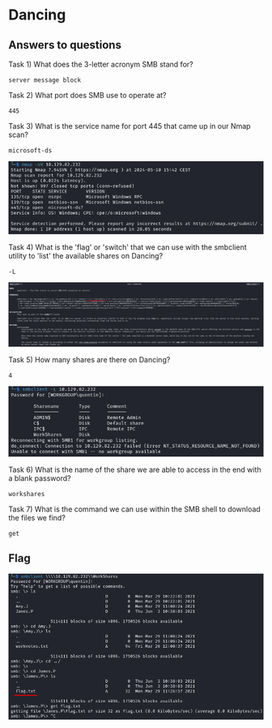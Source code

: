 # Dancing

## Answers to questions

Task 1) What does the 3-letter acronym SMB stand for?

```text
server message block
```

Task 2) What port does SMB use to operate at?

```text
445
```

Task 3) What is the service name for port 445 that came up in our Nmap scan?

```text
microsoft-ds
```

![nmap.png](../../../_resources/nmap.png)


Task 4) What is the 'flag' or 'switch' that we can use with the smbclient utility to 'list' the available shares on Dancing?

```text
-L
```


![man-smbclient.png](../../../_resources/man-smbclient.png)


Task 5) How many shares are there on Dancing?

```text
4
```


![list-shares.png](../../../_resources/list-shares.png)

Task 6) What is the name of the share we are able to access in the end with a blank password?

```text
workshares
```

Task 7) What is the command we can use within the SMB shell to download the files we find?

```text
get
```

## Flag

![get-flag.png](../../../_resources/get-flag.png)